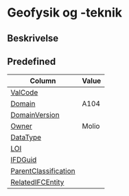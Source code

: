 # Geofysik og -teknik

## Beskrivelse

## Predefined

| Column                                                              | Value |
| ------------------------------------------------------------------- | ----- |
| [ValCode](../../Attributes/ValCode.md)                              |       |
| [Domain](../../Attributes/Domain.md)                                | A104  |
| [DomainVersion](../../Attributes/DomainVersion.md)                  |       |
| [Owner](../../Attributes/Owner.md)                                  | Molio |
| [DataType](../../Attributes/DataType.md)                            |       |
| [LOI](../../Attributes/LOI.md)                                      |       |
| [IFDGuid](../../Attributes/IFDGuid.md)                              |       |
| [ParentClassification](../../Attributes/IFCParentClassification.md) |       |
| [RelatedIFCEntity](../../Attributes/RelatedIFCEntity.md)            |       |
